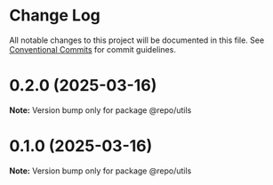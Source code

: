 # Change Log

All notable changes to this project will be documented in this file.
See [Conventional Commits](https://conventionalcommits.org) for commit guidelines.

# 0.2.0 (2025-03-16)

**Note:** Version bump only for package @repo/utils





# 0.1.0 (2025-03-16)

**Note:** Version bump only for package @repo/utils
